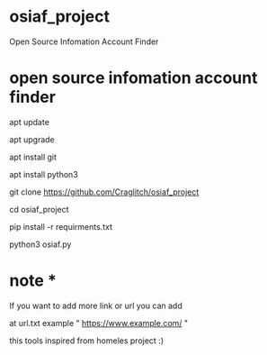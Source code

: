# osiaf_project
Open Source Infomation Account Finder

# open source infomation account finder

  apt update
  
  apt upgrade
 
  apt install git
  
  apt install python3

  git clone https://github.com/Craglitch/osiaf_project

  cd osiaf_project

  pip install -r requirments.txt

  python3 osiaf.py

# note * 
  
 If you want to add more link or url you can add

 at url.txt example " https://www.example.com/ "

 this tools inspired from homeles project :)

  

